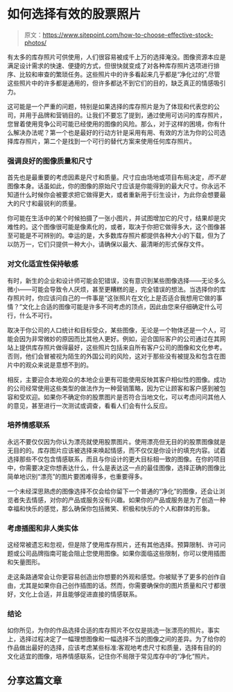 # 如何选择有效的股票照片

> 原文：<https://www.sitepoint.com/how-to-choose-effective-stock-photos/>

有太多的库存照片可供使用，人们很容易被成千上万的选择淹没。图像资源本应是满足设计需求的快速、便捷的方式，但很快就变成了对各种库存照片选项进行排序、比较和审查的繁琐任务。这些照片中的许多看起来几乎都是“净化过的”,尽管这些照片中的许多都是通用的，但许多都达不到它们的目的，缺乏真正的情感吸引力。

这可能是一个严重的问题，特别是如果选择的库存照片是为了体现和代表您的公司，并用于品牌和营销目的。让我们不要忘了提到，通过使用可访问的库存照片，您冒着使用竞争公司可能已经使用的图像的风险。那么，对于这样的困境，你有什么解决办法呢？第一个也是最好的行动方针是采用有用、有效的方法为你的公司选择库存照片，第二个是找到一个可行的替代方案来使用任何库存照片。

### 强调良好的图像质量和尺寸

首先也是最重要的考虑因素是尺寸和质量。尺寸应由场地或项目布局决定，*而不是*图像本身。话虽如此，你的图像的原始尺寸应该是你能得到的最大尺寸。你永远不知道什么时候你会被要求把它做得更大，或者重新用于衍生设计，为此你会想要最大的尺寸和最锐利的质量。

你可能在生活中的某个时候拍摄了一张小图片，并试图增加它的尺寸，结果却是灾难性的。这个图像很可能是像素化的，或者，取决于你把它做得多大，这个图像甚至可能是不可辨别的。幸运的是，大多数库存照片都提供各种大小的下载，但为了以防万一，它们只提供一种大小，请确保以最大、最清晰的形式保存文件。

### 对文化适宜性保持敏感

有时，新生的企业和设计师可能会犯错误，没有意识到某些图像选择——无论多么微小——可能会导致令人厌烦，甚至更糟糕的是，完全错误的想法。当选择你的库存照片时，你应该问自己的一件事是“这张照片在文化上是否适合我想用它做的事情？”文化上合适的图像可能是许多不同考虑的顶点，因此由您来仔细确定什么可行，什么不可行。

取决于你公司的人口统计和目标受众，某些图像，无论是一个物体还是一个人，可能会因为非常微妙的原因而比其他人更好。例如，迎合国际客户的公司通过在其网站上提供库存照片做得最好，这些照片包括来自所有客户公司的图像和文化参考。否则，他们会冒被视为陌生的外国公司的风险，这对于那些没有被提及和包含在图片中的观众来说是意想不到的。

相反，主要迎合本地观众的本地企业更有可能使用反映其客户相似性的图像。成功的公司经常使用这些类型的做法作为一种营销策略，因为它让顾客和客户感到被包容和受欢迎。如果你不确定你的股票图片是否符合当地文化，可以考虑问问其他人的意见，甚至进行一次测试或调查，看看人们会有什么反应。

### 培养情感联系

永远不要仅仅因为你认为漂亮就使用股票图片。使用漂亮但无目的的股票图像就是无目的的。库存图片应该被选择来唤起情感，而不仅仅是你设计的填充内容。试着选择那些不仅包含情感联系，而且与你设计的更大目标相一致的图像。在你的项目中，你需要决定你想表达什么，什么是表达这一点的最佳图像，选择正确的图像比简单地识别“漂亮”的图片要困难得多，也重要得多。

一个未经深思熟虑的图像选择不仅会给你留下一个普通的“净化”的图像，还会让浏览者失去情感，对你的产品或服务没有兴趣。如果你的产品或服务是为了创造一种幸福和快乐的感觉，那么确保你包括微笑、积极和快乐的个人和群体的形象。

### 考虑插图和非人类实体

这经常被遗忘和忽视，但是除了使用库存照片，还有其他选择。预算限制、许可问题或公司品牌指南可能会阻止您使用图像。如果你面临这些限制，你可以使用插图和矢量图形。

走这条路通常会让你更容易创造出你想要的外观和感觉。你被赋予了更多的创作自由，尤其是如果你自己创作插图的话。然而，你需要确保你的图片质量和尺寸都很好，文化上合适，并且能够促进直接的情感联系。

### 结论

如你所见，为你的作品选择合适的库存照片不仅仅是挑选一张漂亮的照片。事实上，选择过程决定了一幅理想图像和一幅选择不当的图像之间的差异。为了给你的作品做出最好的选择，应该考虑某些标准:客观地考虑尺寸和质量，选择有目的的文化适宜的图像，培养情感联系，记住你不局限于常见库存中的“净化”照片。

## 分享这篇文章